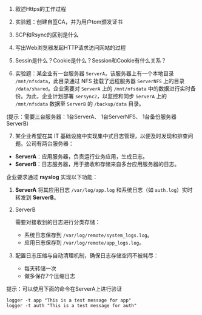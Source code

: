 1. 叙述Https的工作过程





2. 实验题：创建自签CA，并为用户tom颁发证书





3. SCP和Rsync的区别是什么





4. 写出Web浏览器发起HTTP请求访问网站的过程







5. Sessin是什么？Cookie是什么？Session和Cookie有什么关系？







6. 实验题：某企业有一台服务器 `ServerA`，该服务器上有一个本地目录 `/mnt/nfsdata`，此目录通过 NFS 挂载了远程服务器 `ServerNFS` 上的目录 `/data/shared`。企业需要对 `ServerA` 上的 `/mnt/nfsdata` 中的数据进行实时备份。为此，企业计划部署 `sersync2`，以监控和同步 `ServerA` 上的 `/mnt/nfsdata` 数据至 `ServerB` 的 `/backup/data` 目录。

(提示：需要三台服务器：1台ServerA、 1台ServerNFS、 1台备份服务器ServerB)











7. 某企业希望在其 IT 基础设施中实现集中式日志管理，以便及时发现和排查问题。公司有两台服务器：

- **ServerA**：应用服务器，负责运行业务应用，生成日志。
- **ServerB**：日志服务器，用于接收和存储来自多台应用服务器的日志。

企业要求通过 **rsyslog** 实现以下功能：

1. **ServerA** 将其应用日志 `/var/log/app.log` 和系统日志（如 `auth.log`）实时转发到 **ServerB**。

2. ServerB

    需要对接收到的日志进行分类存储：

   - 系统日志保存到 `/var/log/remote/system_logs.log`。
   - 应用日志保存到 `/var/log/remote/app_logs.log`。

3. 配置日志压缩与自动清理机制，确保日志存储空间不被耗尽：

   - 每天转储一次
   - 做多保存7个压缩日志

提示：可以使用下面的命令在ServerA上进行验证

``````
logger -t app "This is a test message for app"
logger -t auth "This is a test message for auth"
``````





